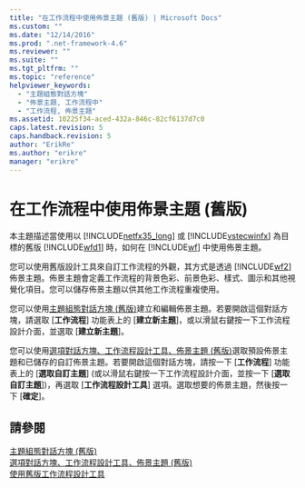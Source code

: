 ```yaml
---
title: "在工作流程中使用佈景主題 (舊版) | Microsoft Docs"
ms.custom: ""
ms.date: "12/14/2016"
ms.prod: ".net-framework-4.6"
ms.reviewer: ""
ms.suite: ""
ms.tgt_pltfrm: ""
ms.topic: "reference"
helpviewer_keywords: 
  - "主題組態對話方塊"
  - "佈景主題, 工作流程中"
  - "工作流程, 佈景主題"
ms.assetid: 10225f34-aced-432a-846c-82cf6137d7c0
caps.latest.revision: 5
caps.handback.revision: 5
author: "ErikRe"
ms.author: "erikre"
manager: "erikre"
---
```

# 在工作流程中使用佈景主題 (舊版)
本主題描述當使用以 [!INCLUDE[netfx35_long](../workflow-designer/includes/netfx35_long_md.md)] 或 [!INCLUDE[vstecwinfx](../workflow-designer/includes/vstecwinfx_md.md)] 為目標的舊版 [!INCLUDE[wfd1](../workflow-designer/includes/wfd1_md.md)] 時，如何在 [!INCLUDE[wf](../workflow-designer/includes/wf_md.md)] 中使用佈景主題。  
  
 您可以使用舊版設計工具來自訂工作流程的外觀，其方式是透過 [!INCLUDE[wf2](../workflow-designer/includes/wf2_md.md)] 佈景主題。佈景主題會定義工作流程的背景色彩、前景色彩、樣式、圖示和其他視覺化項目。您可以儲存佈景主題以供其他工作流程重複使用。  
  
 您可以使用[主題組態對話方塊 \(舊版\)](../workflow-designer/theme-configuration-dialog-box-legacy.md)建立和編輯佈景主題。若要開啟這個對話方塊，請選取 \[**工作流程**\] 功能表上的 \[**建立新主題**\]，或以滑鼠右鍵按一下工作流程設計介面，並選取 \[**建立新主題**\]。  
  
 您可以使用[選項對話方塊、工作流程設計工具、佈景主題 \(舊版\)](../workflow-designer/themes-workflow-designer-options-dialog-box-legacy.md)選取預設佈景主題和已儲存的自訂佈景主題。若要開啟這個對話方塊，請按一下 \[**工作流程**\] 功能表上的 \[**選取自訂主題**\] \(或以滑鼠右鍵按一下工作流程設計介面，並按一下 \[**選取自訂主題**\]\)，再選取 \[**工作流程設計工具**\] 選項。選取想要的佈景主題，然後按一下 \[**確定**\]。  
  
## 請參閱  
 [主題組態對話方塊 \(舊版\)](../workflow-designer/theme-configuration-dialog-box-legacy.md)   
 [選項對話方塊、工作流程設計工具、佈景主題 \(舊版\)](../workflow-designer/themes-workflow-designer-options-dialog-box-legacy.md)   
 [使用舊版工作流程設計工具](../workflow-designer/using-the-legacy-workflow-designer.md)